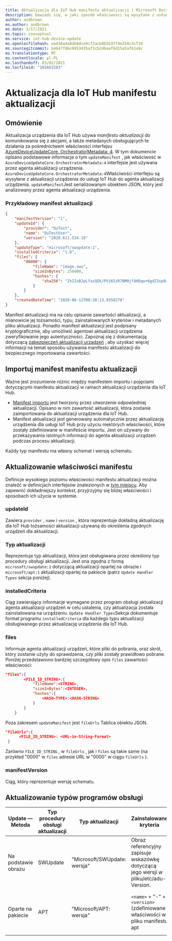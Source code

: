 ```yaml
---
title: Aktualizacja dla IoT Hub manifestu aktualizacji | Microsoft Docs
description: Dowiedz się, w jaki sposób właściwości są wysyłane z usługi aktualizacji urządzenia do urządzenia podczas aktualizacji
author: andbrown
ms.author: andbrown
ms.date: 2/17/2021
ms.topic: conceptual
ms.service: iot-hub-device-update
ms.openlocfilehash: ea438a4a8db8dce9cf2acb0b5b3ff4e250c3cf39
ms.sourcegitcommit: b4647f06c0953435af3cb24baaf6d15a5a761a9c
ms.translationtype: MT
ms.contentlocale: pl-PL
ms.lasthandoff: 03/02/2021
ms.locfileid: "101663283"
---
```

# <a name="device-update-for-iot-hub-update-manifest"></a>Aktualizacja dla IoT Hub manifestu aktualizacji

## <a name="overview"></a>Omówienie

Aktualizacja urządzenia dla IoT Hub używa _manifestu aktualizacji_ do komunikowania się z akcjami, a także metadanych obsługujących te działania za pośrednictwem właściwości interfejsu [AzureDeviceUpdateCore. OrchestratorMetadata: 4](./device-update-plug-and-play.md).
W tym dokumencie opisano podstawowe informacje o tym `updateManifest` , jak właściwość w `AzureDeviceUpdateCore.OrchestratorMetadata:4` interfejsie jest używana przez agenta aktualizacji urządzenia. `AzureDeviceUpdateCore.OrchestratorMetadata:4`Właściwości interfejsu są wysyłane z aktualizacji urządzenia do usługi IoT Hub do agenta aktualizacji urządzenia. `updateManifest`Jest serializowanym obiektem JSON, który jest analizowany przez agenta aktualizacji urządzenia.

### <a name="an-example-update-manifest"></a>Przykładowy manifest aktualizacji

```JSON
{
    "manifestVersion": "1",
    "updateId": {
        "provider": "DuTest",
        "name": "DuTestUser",
        "version": "2020.611.534.16"
    },
    "updateType": "microsoft/swupdate:1",
    "installedCriteria": "1.0",
    "files": {
        "00000": {
            "fileName": "image.swu",
            "sizeInBytes": 256000,
            "hashes": {
                "sha256": "IhIIxBJpLfazQOk/PVi6SzR7BM0jf4HDqw+6gdZ3vp8="
            }
        }
    },
    "createdDateTime": "2020-06-12T00:38:13.9350278"
}
```

Manifest aktualizacji ma na celu opisanie zawartości aktualizacji, a mianowicie jej tożsamości, typu, zainstalowanych kryteriów i metadanych pliku aktualizacji. Ponadto manifest aktualizacji jest podpisany kryptograficznie, aby umożliwić agentowi aktualizacji urządzenia zweryfikowanie jego autentyczności. Zapoznaj się z dokumentacją dotyczącą [zabezpieczeń aktualizacji urządzeń](./device-update-security.md) , aby uzyskać więcej informacji na temat sposobu używania manifestu aktualizacji do bezpiecznego importowania zawartości.

## <a name="import-manifest-vs-update-manifest"></a>Importuj manifest manifestu aktualizacji

Ważne jest zrozumienie różnic między manifestem importu i pojęciami dotyczącymi manifestu aktualizacji w ramach aktualizacji urządzenia dla IoT Hub. 
* [Manifest importu](./import-concepts.md) jest tworzony przez utworzenie odpowiedniej aktualizacji. Opisano w nim zawartość aktualizacji, która zostanie zaimportowana do aktualizacji urządzenia dla IoT Hub. 
* Manifest aktualizacji jest generowany automatycznie przez aktualizację urządzenia dla usługi IoT Hub przy użyciu niektórych właściwości, które zostały zdefiniowane w manifeście importu. Jest on używany do przekazywania istotnych informacji do agenta aktualizacji urządzeń podczas procesu aktualizacji. 

Każdy typ manifestu ma własny schemat i wersję schematu.

## <a name="update-manifest-properties"></a>Aktualizowanie właściwości manifestu

Definicje wysokiego poziomu właściwości manifestu aktualizacji można znaleźć w definicjach interfejsów znalezionych w [tym miejscu](./device-update-plug-and-play.md). Aby zapewnić dokładniejszy kontekst, przyjrzyjmy się bliżej właściwości i sposobach ich użycia w systemie.

### <a name="updateid"></a>updateId

Zawiera `provider` , `name` i `version` , która reprezentuje dokładną aktualizację dla IoT Hub tożsamości aktualizacji używaną do określenia zgodnych urządzeń dla aktualizacji.

### <a name="updatetype"></a>Typ aktualizacji

Reprezentuje typ aktualizacji, która jest obsługiwana przez określony typ procedury obsługi aktualizacji. Jest ona zgodna z formą `microsoft/swupdate:1` dotyczącą aktualizacji opartej na obrazie i `microsoft/apt:1` aktualizacji opartej na pakiecie (patrz `Update Handler Types` sekcja poniżej).

### <a name="installedcriteria"></a>installedCriteria

Ciąg zawierający informacje wymagane przez program obsługi aktualizacji agenta aktualizacji urządzeń w celu ustalenia, czy aktualizacja została zainstalowana na urządzeniu. `Update Handler Types`Sekcja dokumentuje format programu `installedCriteria` dla każdego typu aktualizacji obsługiwanego przez aktualizację urządzenia dla IoT Hub.

### <a name="files"></a>files

Informuje agenta aktualizacji urządzeń, które pliki do pobrania, oraz skrót, który zostanie użyty do sprawdzenia, czy pliki zostały prawidłowo pobrane.
Poniżej przedstawiono bardziej szczegółowy opis `files` zawartości właściwości:

```json
"files":{
        <FILE_ID_STRING>:{
            "fileName":<STRING>,
            "sizeInBytes":<INTEGER>,
            "hashes":{
                <HASH-TYPE>:<HASH-STRING>
            }
        }
    }
```

Poza zakresem `updateManifest` jest `fileUrls` Tablica obiektu JSON.

```json
"fileUrls":{
      <FILE_ID_STRING>: <URL-in-String-Format>
 }
```

Zarówno `FILE_ID_STRING` , w `fileUrls` , jak i `files` są takie same (na przykład "0000" w `files` adresie URL w "0000" w ciągu `fileUrls` ).

### <a name="manifestversion"></a>manifestVersion

Ciąg, który reprezentuje wersję schematu.

## <a name="update-handler-types"></a>Aktualizowanie typów programów obsługi

|Update — Metoda|Typ procedury obsługi aktualizacji|Typ aktualizacji|Zainstalowane kryteria|Oczekiwane pliki do opublikowania|
|-------------|-------------------|----------|-----------------|--------------|
|Na podstawie obrazu|SWUpdate|"Microsoft/SWUpdate: wersja"|Obraz referencyjny zapisuje wskazówkę dotyczącą jego wersji w pliku/etc/adu-Version.  |plik. SWU, który zawiera obraz SWUpdate|
|Oparte na pakiecie|APT|"Microsoft/APT: wersja"|`<name>` + "-" + `<version>` (zdefiniowane właściwości w pliku manifestu apt|`<APT Update Manifest>`. JSON, który zawiera konfigurację APT i listę pakietów|

